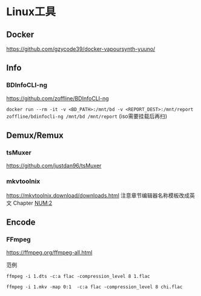# Linux工具

## Docker
<https://github.com/gzycode39/docker-vapoursynth-yuuno/>

## Info
### BDInfoCLI-ng
<https://github.com/zoffline/BDInfoCLI-ng>

`docker run --rm -it -v <BD_PATH>:/mnt/bd -v <REPORT_DEST>:/mnt/report zoffline/bdinfocli-ng /mnt/bd /mnt/report` (iso需要挂载后再扫)

## Demux/Remux
### tsMuxer
<https://github.com/justdan96/tsMuxer>
### mkvtoolnix
<https://mkvtoolnix.download/downloads.html>
注意章节编辑器名称模板改成英文 Chapter <NUM:2>


## Encode 
### FFmpeg
<https://ffmpeg.org/ffmpeg-all.html>

范例

`ffmpeg -i 1.dts -c:a flac -compression_level 8 1.flac`

`ffmpeg -i 1.mkv -map 0:1  -c:a flac -compression_level 8 chi.flac`